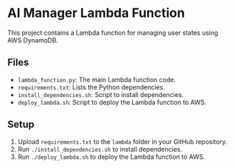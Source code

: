 # AI Manager Lambda Function

This project contains a Lambda function for managing user states using AWS DynamoDB.

## Files

- `lambda_function.py`: The main Lambda function code.
- `requirements.txt`: Lists the Python dependencies.
- `install_dependencies.sh`: Script to install dependencies.
- `deploy_lambda.sh`: Script to deploy the Lambda function to AWS.

## Setup

1. Upload `requirements.txt` to the `lambda` folder in your GitHub repository.
2. Run `./install_dependencies.sh` to install dependencies.
3. Run `./deploy_lambda.sh` to deploy the Lambda function to AWS.
